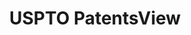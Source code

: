 ---
bigquery: https://console.cloud.google.com/bigquery?p=patents-public-data&d=patentsview&page=dataset
citation: Attribution should be given to PatentsView for use, distribution, or derivative
  works.
code: https://github.com/CSSIP-AIR/PatentsView-Code-Snippets/
contributors: USPTO
cost: None
description: 'PatentsView includes US patent data including raw data (summaries, applications,
  pregrant applications), disambugations of inventors and assignees, and inventor
  gender estimates.  Also foreign priority data, # of figures and sheets, and government
  interest statements.'
documentation: https://patentsview.org/query/builder-faqs
last_edit: 04/11/2022, 11:23:57
location: https://patentsview.org/
maintained_by: USPTO
record_creation_timestamp: 12/2/2020 17:20:46
schema_fields:
- level_three
- classification_value
- f371_date
- kind
- subclass_id
- disamb_inventor_id_20200331
- organization
- symbol_position
- disamb_inventor_id_20170307
- term_grant
- ipc_class
- group_id
- name_first
- disamb_inventor_id_20200630
- term_disclaimer
- _371_date
- disamb_assignee_id_20181127
- role
- sector_title
- num_claims
- assignee_id
- country_transformed
- subgroup_id
- citation_id
- rule_47
- state
- organization_id
- deceased
- latitude
- id
- disamb_inventor_id_20191231
- location_id
- disamb_assignee_id_20191008
- f102_date
- length
- subclass
- publication_number
- level_two
- disamb_assignee_id_20200929
- disamb_assignee_id_20191231
- patent_id
- dependent
- level_one
- disamb_inventor_id_20171003
- main_group
- disamb_inventor_id_20171226
- disamb_assignee_id_20200331
- classification_level
- text
- title
- classification_status
- rel_id
- type
- disamb_assignee_id_20200630
- disamb_inventor_id_20180528
- reldocno
- num_figures
- rawassignee_id
- disamb_assignee_id_20190820
- disclaimer_date
- rawlocation_id
- category
- ipc_version_indicator
- filename
- uuid
- disamb_inventor_id_20200929
- term_extension
- lawyer_id
- disamb_inventor_id_20170808
- state_fips
- disamb_inventor_id_20181127
- num_sheets
- action_date
- county_fips
- city
- application_id
- sequence
- disamb_inventor_id_20201229
- male
- longitude
- attribution_status
- date
- relkind
- county
- withdrawn
- num
- subsection_id
- disamb_inventor_id_20191008
- number
- applicant_type
- name_last
- category_id
- status
- field_id
- exemplary
- disamb_assignee_id_20190312
- subcategory_id
- contract_award_number
- field_title
- rawinventor_id
- country
- inventor_id
- abstract
- name
- classification_data_source
- section
- doc_type
- doctype
- _102_date
- group
- male_flag
- mainclass_id
- latlong
- series_code
- gi_statement
- designation
- variety
- disamb_inventor_id_20190312
- disamb_inventor_id_20190820
- latin_name
- subgroup
- lapse_of_patent
- section_id
- lname
- fname
shortname: patentsview
tags:
- disambiguation
- United States
- gender
terms_of_use: Creative Commons Attribution 4.0 International License.
timeframe: 1963-1999
title: USPTO PatentsView
uuid: cf1780b1-e265-4e49-8d1d-83b9cfe0fd9a
---